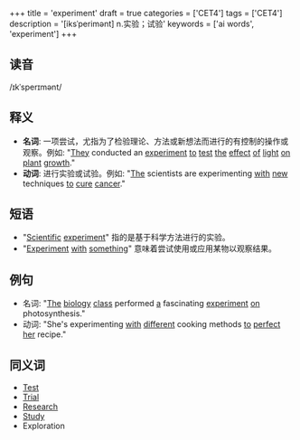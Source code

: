 +++
title = 'experiment'
draft = true
categories = ['CET4']
tags = ['CET4']
description = '[iksˈperimənt] n.实验；试验'
keywords = ['ai words', 'experiment']
+++

## 读音
/ɪkˈsperɪmənt/

## 释义
- **名词**: 一项尝试，尤指为了检验理论、方法或新想法而进行的有控制的操作或观察。例如: "[They](/post/they/) conducted an [experiment](/post/experiment/) [to](/post/to/) [test](/post/test/) [the](/post/the/) [effect](/post/effect/) [of](/post/of/) [light](/post/light/) [on](/post/on/) [plant](/post/plant/) [growth](/post/growth/)."
- **动词**: 进行实验或试验。例如: "[The](/post/the/) scientists are experimenting [with](/post/with/) [new](/post/new/) techniques [to](/post/to/) [cure](/post/cure/) [cancer](/post/cancer/)."

## 短语
- "[Scientific](/post/scientific/) [experiment](/post/experiment/)" 指的是基于科学方法进行的实验。
- "[Experiment](/post/experiment/) [with](/post/with/) [something](/post/something/)" 意味着尝试使用或应用某物以观察结果。

## 例句
- 名词: "[The](/post/the/) [biology](/post/biology/) [class](/post/class/) performed [a](/post/a/) fascinating [experiment](/post/experiment/) [on](/post/on/) photosynthesis."
- 动词: "She's experimenting [with](/post/with/) [different](/post/different/) cooking methods [to](/post/to/) [perfect](/post/perfect/) [her](/post/her/) recipe."

## 同义词
- [Test](/post/test/)
- [Trial](/post/trial/)
- [Research](/post/research/)
- [Study](/post/study/)
- Exploration
